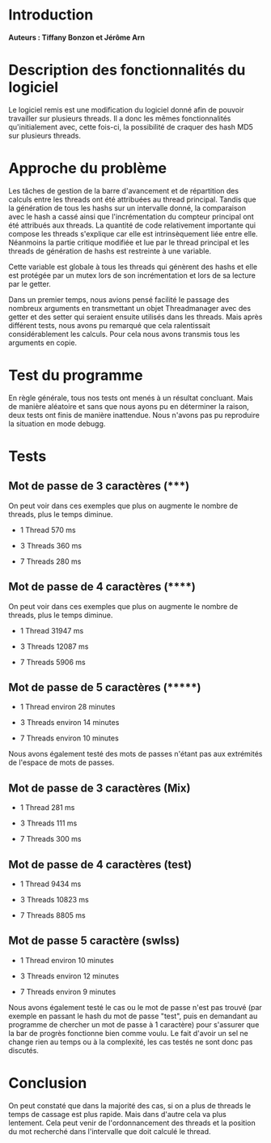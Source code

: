 # Introduction

**Auteurs : Tiffany Bonzon et Jérôme Arn** 

# Description des fonctionnalités du logiciel
Le logiciel remis est une modification du logiciel donné afin de pouvoir travailler sur plusieurs threads. Il a donc les mêmes fonctionnalités qu'initialement avec, cette fois-ci, la possibilité de craquer des hash MD5 sur plusieurs threads. 

# Approche  du problème 

Les tâches de gestion de la barre d'avancement et de répartition des calculs entre les threads ont été attribuées au thread principal. Tandis que la génération de tous les hashs sur un intervalle donné, la comparaison avec le hash a cassé ainsi que l'incrémentation du compteur principal ont été attribués aux threads. La quantité de code relativement importante qui compose les threads s'explique car elle est intrinsèquement liée entre elle. Néanmoins la partie critique modifiée et lue par le thread principal et les threads de génération de hashs est restreinte à une variable.

Cette variable est globale à tous les threads qui génèrent des hashs et elle est protégée par un mutex lors de son incrémentation et lors de sa lecture par le getter. 

Dans un premier temps, nous avions pensé facilité le passage des nombreux arguments en transmettant un objet Threadmanager avec des getter et des setter qui seraient ensuite utilisés dans les threads. Mais après différent tests, nous avons pu remarqué que cela ralentissait considérablement les calculs. Pour cela nous avons transmis tous les arguments en copie. 

# Test du programme

En règle générale, tous nos tests ont menés à un résultat concluant. Mais de manière aléatoire et sans que nous ayons pu en déterminer la raison, deux tests ont finis de manière inattendue. Nous n'avons pas pu reproduire la situation en mode debugg.

# Tests

## Mot de passe de 3 caractères (***)

On peut voir dans ces exemples que plus on augmente le nombre de threads, plus le temps diminue.  

- 1 Thread 570 ms

- 3 Threads 360 ms

- 7 Threads 280 ms

## Mot de passe de 4 caractères (****)

On peut voir dans ces exemples que plus on augmente le nombre de threads, plus le temps diminue.

- 1 Thread 31947 ms

- 3 Threads 12087 ms

- 7 Threads 5906 ms

## Mot de passe de 5 caractères (*\*\*\*\*)

- 1 Thread environ 28 minutes 

- 3 Threads environ 14 minutes 

- 7 Threads environ 10 minutes 

Nous avons également testé des mots de passes n'étant pas aux extrémités
de l'espace de mots de passes.

## Mot de passe de 3 caractères (Mix)

- 1 Thread 281 ms 

- 3 Threads 111 ms

- 7 Threads 300 ms

## Mot de passe de 4 caractères (test)

- 1 Thread 9434 ms

- 3 Threads 10823 ms 

- 7 Threads 8805 ms

## Mot de passe 5 caractère (swIss)

- 1 Thread environ 10 minutes

- 3 Threads environ 12 minutes

- 7 Threads  environ 9 minutes 

Nous avons également testé le cas ou le mot de passe n'est pas trouvé (par exemple en passant le hash du mot de passe "test", puis en demandant au programme de chercher un mot de passe à 1 caractère) pour s'assurer que la bar de progrès fonctionne bien comme voulu. Le fait d'avoir un sel ne change rien au temps ou à la complexité, les cas testés ne sont donc pas discutés.

# Conclusion 

On peut constaté que dans la majorité des cas, si on a plus de threads le temps de cassage est plus rapide. Mais dans d'autre cela va plus lentement. Cela peut venir de l'ordonnancement des threads et la position du mot recherché dans l'intervalle que doit calculé le thread. 